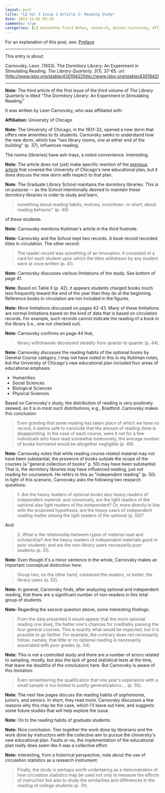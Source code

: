 ```yaml
---
layout: post
title: "LQ Vol 3 Issue 1 Article 3: Reading Study"
date: 2013-12-02 05:19
comments: true
categories: [LQ Autoethno Field Notes, research, Author-Carnovsky, Affil-University of Chicago]
---
```


For an explanation of this post, see:
[Preface](/blog/2013/08/14/lq-autoethnography-research-journal-preface/)

---

This entry is about:

Carnovsky, Leon. (1933). The Dormitory Library: An
Experiment in Stimulating Reading. *The Library
Quarterly, 3*(1), 37-65.
url:[http://www.jstor.org/stable/4301942](http://www.jstor.org/stable/4301942)

---

**Note:** The third article of the first issue of the
third volume of *The Library Quarterly* is titled "The
Dormitory Library: An Experiment in Stimulating
Reading."

It was written by Leon Carnovsky, who was affiliated
with:

**Affiliation:** University of Chicago

**Note:** The University of Chicago, in the 1931-32,
opened a new dorm that offers new amenities to its
students. Carnovsky seeks to understand how the new
dorm, which has "two library rooms, one at either end of
the building" (p. 37), influences reading.

The rooms (libraries) have ash-trays, a noted
convenience. Interesting.

**Note:** The article does not (yet) make specific
mention of the [previous article][1] that covered the
University of Chicago's new educational plan, but it
does discuss the new dorm with respect to that plan.

[1]: /blog/2013/11/29/lq-vol-3-issue-1-article-2-reading-study/

**Note:** The Graduate Library School maintains the
dormitory libraries. This is on purpose -- as the School
intentionally desired to maintain these dormitory
libraries in order to study and learn,

> something about reading habits, motives,
> incentives--in short, about reading behavior" (p. 40)

of these students.

**Note:** Carnovsky mentions Kuhlman's article in the
third footnote.

**Note:** Carnovsky and the School kept two records. A
book record recorded titles in circulation. The other
record:

> The reader record was something of an innovation. It
> consisted of a card for each student upon which the
> titles withdrawn by any student were at once written
> (p. 41).

**Note:** Carnovsky discusses various limitations of the
study. See bottom of page 41.

**Note:** Based on Table II (p. 42), it appears students
charged books much less frequently toward the end of the
year than they do at the beginning. Reference books in
circulation are not included in the figures.

**Note:** More limitations discussed on pages 42-43.
Many of these limitations are normal limitations based
on the kind of data that is based on circulation
records. For example, such records cannot indicate the
reading of a book in the library (i.e., one not checked
out).

**Note:** Carnovsky confirms on page 44 that,

> library withdrawals decreased steadily from quarter to
> quarter (p. 44).

**Note:** Carnovsky discusses the reading habits of the
optional books by General Course category. I may not
have noted in this in my Kuhlman notes, but the
University of Chicago's new educational plan included
four areas of educational emphasis:

* Humanities
* Social Sciences
* Biological Sciences
* Physical Sciences

Based on Carnovsky's study, the distribution of reading
is very positively skewed, as it is in most such
distributions, e.g., Bradford. Carnovsky makes this
conclusion:

> Even granting that some reading has taken place of
> which we have no record, it seems safe to conclude
> that the amount of reading done is disappointing. In
> the case of each course, were it not for a few
> individuals who have read somewhat extensively, the
> average number of books borrowed would be altogether
> negligible (p. 49).

**Note:** Carnovsky notes that while reading course
related material may not have been substantial, the
presence of books outside the scope of the courses
(a "general collection of books" p. 50) may have been
substantial. That is, the dormitory libraries may have
influenced reading, just not reading for coursework. He
refers to this as "independent reading" (p. 50). In
light of this scenario, Carnovsky asks the following two
research questions:

> 1\. Are the heavy readers of optional books also heavy
> readers of independent material; and conversely, are
> the light readers of the optional also light readers
> of the independent? Or, more directly in line with the
> proposed hypothesis, are the heavy users of
> independent reading matter among the light readers of
> the optional (p. 50)?

And:

> 2\. What is the relationship between types of material
> read and scholarship? Are the heavy readers of
> independent materials good or poor students; and are
> the non-library users necessarily poor students (p.
> 51).

**Note:** Even though it's a minor sentence in the
whole, Carnovsky makes an important conceptual
distinction here:

> Group two, on the other hand, contained the readers,
> or better, the library users (p. 52).

**Note:** In general, Carnovsky finds, after analyzing
optional and independent reading, that there are a
significant number of non-readers in this total group of
students.

**Note:** Regarding the second question above, some
interesting findings:

> From the data presented it would appear that the more
> optional reading one does, the better one's chances
> for creditably passing the four general courses. This
> is exactly what would be expected, but it is possible
> to go farther. For example, the contrary does not
> necessarily follow: namely, that little or no optional
> reading is necessarily associated with poor grades (p.
> 54).

**Note:** This is not a controlled study and there are a
number of errors related to sampling, mostly, but also
the lack of good statistical tests at the time, that
leave me doubtful of the conclusions here. But Carnovsky
is aware of this limitation:

> Even remembering the qualification that one year's
> experience with a small sample is too limited to
> justify generalizations ... (p. 55).

**Note:** The next few pages discuss the reading habits
of sophomores, juniors, and seniors. In short, they
read more. Carnovsky discusses a few reasons why this
may be the case, which I'll leave out here, and suggests
some future studies that will help explore the issue.

**Note:** On to the reading habits of graduate students.

**Note:** Nice conclusion. Ties together the work done
by librarians and the work done by instructors with the
collective aim to pursue the University's new
educational plan. Faults or no, the implementation of
the educational plan really does seem like it was a
collective effort.

**Note:** Interesting, from a historical perspective,
note about the use of circulation statistics as a
research instrument:

> Finally, the study is perhaps worth undertaking as a
> demonstration of how circulation statistics may be
> used not only to measure the effects of instruction
> but also to study the similarities and differences in
> the reading of college students (p. 31).

